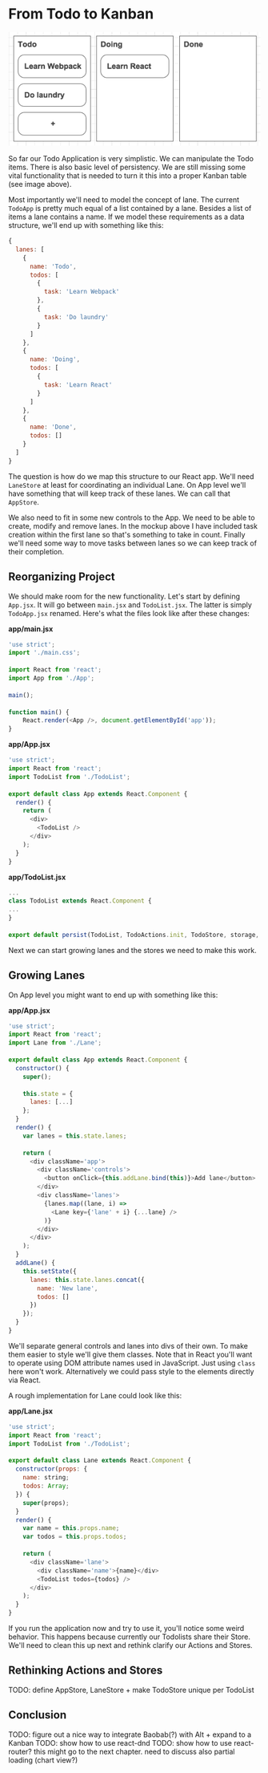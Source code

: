 # From Todo to Kanban

![Kanban board](images/kanban.png)

So far our Todo Application is very simplistic. We can manipulate the Todo items. There is also basic level of persistency. We are still missing some vital functionality that is needed to turn it this into a proper Kanban table (see image above).

Most importantly we'll need to model the concept of lane. The current `TodoApp` is pretty much equal of a list contained by a lane. Besides a list of items a lane contains a name. If we model these requirements as a data structure, we'll end up with something like this:

```javascript
{
  lanes: [
    {
      name: 'Todo',
      todos: [
        {
          task: 'Learn Webpack'
        },
        {
          task: 'Do laundry'
        }
      ]
    },
    {
      name: 'Doing',
      todos: [
        {
          task: 'Learn React'
        }
      ]
    },
    {
      name: 'Done',
      todos: []
    }
  ]
}
```

The question is how do we map this structure to our React app. We'll need `LaneStore` at least for coordinating an individual Lane. On App level we'll have something that will keep track of these lanes. We can call that `AppStore`.

We also need to fit in some new controls to the App. We need to be able to create, modify and remove lanes. In the mockup above I have included task creation within the first lane so that's something to take in count. Finally we'll need some way to move tasks between lanes so we can keep track of their completion.

## Reorganizing Project

We should make room for the new functionality. Let's start by defining `App.jsx`. It will go between `main.jsx` and `TodoList.jsx`. The latter is simply `TodoApp.jsx` renamed. Here's what the files look like after these changes:

**app/main.jsx**

```javascript
'use strict';
import './main.css';

import React from 'react';
import App from './App';

main();

function main() {
    React.render(<App />, document.getElementById('app'));
}
```

**app/App.jsx**

```javascript
'use strict';
import React from 'react';
import TodoList from './TodoList';

export default class App extends React.Component {
  render() {
    return (
      <div>
        <TodoList />
      </div>
    );
  }
}
```

**app/TodoList.jsx**

```javascript
...
class TodoList extends React.Component {
...
}

export default persist(TodoList, TodoActions.init, TodoStore, storage, 'todos');
```

Next we can start growing lanes and the stores we need to make this work.

## Growing Lanes

On App level you might want to end up with something like this:

**app/App.jsx**

```javascript
'use strict';
import React from 'react';
import Lane from './Lane';

export default class App extends React.Component {
  constructor() {
    super();

    this.state = {
      lanes: [...]
    };
  }
  render() {
    var lanes = this.state.lanes;

    return (
      <div className='app'>
        <div className='controls'>
          <button onClick={this.addLane.bind(this)}>Add lane</button>
        </div>
        <div className='lanes'>
          {lanes.map((lane, i) =>
            <Lane key={'lane' + i} {...lane} />
          )}
        </div>
      </div>
    );
  }
  addLane() {
    this.setState({
      lanes: this.state.lanes.concat({
        name: 'New lane',
        todos: []
      })
    });
  }
}
```

We'll separate general controls and lanes into divs of their own. To make them easier to style we'll give them classes. Note that in React you'll want to operate using DOM attribute names used in JavaScript. Just using `class` here won't work. Alternatively we could pass style to the elements directly via React.

A rough implementation for Lane could look like this:

**app/Lane.jsx**

```javascript
'use strict';
import React from 'react';
import TodoList from './TodoList';

export default class Lane extends React.Component {
  constructor(props: {
    name: string;
    todos: Array;
  }) {
    super(props);
  }
  render() {
    var name = this.props.name;
    var todos = this.props.todos;

    return (
      <div className='lane'>
        <div className='name'>{name}</div>
        <TodoList todos={todos} />
      </div>
    );
  }
}
```

If you run the application now and try to use it, you'll notice some weird behavior. This happens because currently our Todolists share their Store. We'll need to clean this up next and rethink clarify our Actions and Stores.

## Rethinking Actions and Stores

TODO: define AppStore, LaneStore + make TodoStore unique per TodoList

## Conclusion

TODO: figure out a nice way to integrate Baobab(?) with Alt + expand to a Kanban
TODO: show how to use react-dnd
TODO: show how to use react-router? this might go to the next chapter. need to discuss also partial loading (chart view?)
